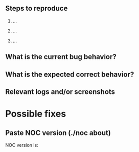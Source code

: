 <!--- #//English is preferred but you can use Russian if you like -->
## Steps to reproduce
<!--- How one can reproduce the issue - this is very important) -->

1) ...

2) ...

3) ...

## What is the current bug behavior?
<!--- What actually happens -->


## What is the expected correct behavior?
<!--- What you should see instead -->


## Relevant logs and/or screenshots
<!--- Paste any relevant logs - please use code blocks (```) to format console output,
logs, and code as it's very hard to read otherwise.
[If you find Traceback in crashinfo list, send us all of the output `./noc crashinfo view UUID` command] -->

# Possible fixes
<!--- (If you can, link to the line of code that might be responsible for the problem) -->

## Paste NOC version (./noc about)
NOC version is: ``` ```
